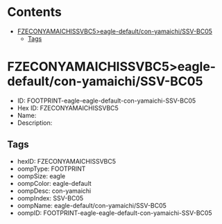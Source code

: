 



Contents
========

* [FZECONYAMAICHISSVBC5>eagle-default/con-yamaichi/SSV-BC05](#fzeconyamaichissvbc5eagle-defaultcon-yamaichissv-bc05)
	* [Tags](#tags)

# FZECONYAMAICHISSVBC5>eagle-default/con-yamaichi/SSV-BC05

- ID: FOOTPRINT-eagle-eagle-default-con-yamaichi-SSV-BC05
- Hex ID: FZECONYAMAICHISSVBC5
- Name: 
- Description: 

## Tags

- hexID: FZECONYAMAICHISSVBC5
- oompType: FOOTPRINT
- oompSize: eagle
- oompColor: eagle-default
- oompDesc: con-yamaichi
- oompIndex: SSV-BC05
- oompName: eagle-default/con-yamaichi/SSV-BC05
- oompID: FOOTPRINT-eagle-eagle-default-con-yamaichi-SSV-BC05
